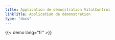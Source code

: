 ```yaml
---
title: Application de démonstration VitalControl
linkTitle: Application de démonstration
type: "docs"
---
```

{{< demo lang="fr" >}}

